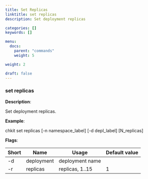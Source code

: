 ```yaml
---
title: Set Replicas
linktitle: set replicas
description: Set deployment replicas

categories: []
keywords: []

menu:
  docs:
    parent: "commands"
    weight: 5

weight: 2

draft: false
---
```


### set replicas

**Description**:

Set deployment replicas.

**Example**:

chkit set replicas [-n namespace_label] [-d depl_label] [N_replicas]

**Flags**:

| Short | Name | Usage | Default value |
| ----- | ---- | ----- | ------------- |
| -d | deployment | deployment name |  |
| -r | replicas | replicas, 1..15 | 1 |




